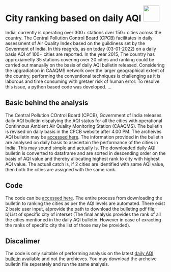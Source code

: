 # City ranking based on daily AQI <img src="[https://your-image-url.type](https://user-images.githubusercontent.com/83420459/228735471-a5b022d4-ad8a-44ae-b11f-fdaf562e7d2a.png)" width="50" height="50"> 

India, currently is operating over 300+ stations over 150+ cities across the country. The Central Pollution Control Board (CPCB) facilitates in daily assessment of Air Quality Index based on the guildiness set by the Goverment of India. In this reagrds, as on today (03-01-2022) on a daily basis AQI of 100+ cities are reported. In the year 2015, The country has approxiametly 35 stations covering over 20 cities and ranking could be carried out manually on the basis of daily AQI bulletin released. Considering the upgradiation in CAAQMS network over the larger geographical extent of the country, performing the conventional techniques is challenging as it is laborous and time consuming with gretaer risk of human error. To resolve this issue, a python based code was developed. 
...
## Basic behind the analysis
The Central Pollution COntrol Board (CPCB), Government of India releases daily AQI bulletin dispalying the AQI status for all the cities with operational Continnous Ambient Air Quality Monitoring Station (CAAQMS). The bulletin is revised on daily basis in the CPCB website after 4.00 PM. The archeives AQI bulletin may be [accessed here](https://cpcb.nic.in/AQI_Bulletin.php). The information provided in the bulletin are analysed on daily basis to asecertain the performance of the cities in India. This may sound simple and actually is. The downloaded daily AQI bulletin is converted to dataframe and are sorted in descending order on the basis of AQI value and thereby allocating highest rank to city with highest AQI value. The actuall catch is, if 2 cities are identified with same AQI value, then both the cities are assigned with the same rank. 

## Code
The code can be [accessed here](https://github.com/moorthynair/City-ranking-based-on-AQI/blob/main/Ranking_based_on_AQI_code.py). The entire process from downloading the bulletin to ranking the cities as per the AQI levels are automated. There exist 2 basic user input, a)provide the path to download the bulleting pdf file; b)List of specific city of interset (The final analysis provides the rank of all the cities mentioned in the daily AQI bulletin. However in case of exracting the ranks of specific city the list of those may be provided). 

## Discalimer
The code is only suitable of performing analysis on the latest [daily AQI bulletin](https://cpcb.nic.in/aqi_report.php) available and not the archieves. You may download the archeive bulletin file seperately and run the same analysis. 
